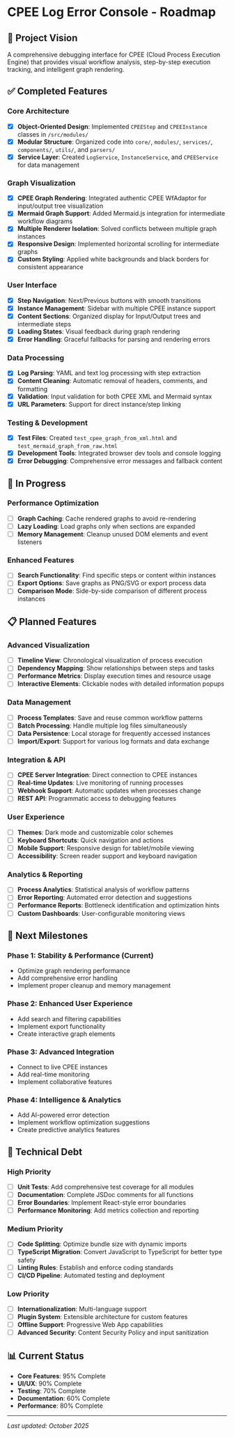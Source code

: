 # CPEE Log Error Console - Roadmap

## 🎯 Project Vision
A comprehensive debugging interface for CPEE (Cloud Process Execution Engine) that provides visual workflow analysis, step-by-step execution tracking, and intelligent graph rendering.

## ✅ Completed Features

### Core Architecture
- [x] **Object-Oriented Design**: Implemented `CPEEStep` and `CPEEInstance` classes in `/src/modules/`
- [x] **Modular Structure**: Organized code into `core/`, `modules/`, `services/`, `components/`, `utils/`, and `parsers/`
- [x] **Service Layer**: Created `LogService`, `InstanceService`, and `CPEEService` for data management

### Graph Visualization
- [x] **CPEE Graph Rendering**: Integrated authentic CPEE WfAdaptor for input/output tree visualization
- [x] **Mermaid Graph Support**: Added Mermaid.js integration for intermediate workflow diagrams
- [x] **Multiple Renderer Isolation**: Solved conflicts between multiple graph instances
- [x] **Responsive Design**: Implemented horizontal scrolling for intermediate graphs
- [x] **Custom Styling**: Applied white backgrounds and black borders for consistent appearance

### User Interface
- [x] **Step Navigation**: Next/Previous buttons with smooth transitions
- [x] **Instance Management**: Sidebar with multiple CPEE instance support
- [x] **Content Sections**: Organized display for Input/Output trees and intermediate steps
- [x] **Loading States**: Visual feedback during graph rendering
- [x] **Error Handling**: Graceful fallbacks for parsing and rendering errors

### Data Processing
- [x] **Log Parsing**: YAML and text log processing with step extraction
- [x] **Content Cleaning**: Automatic removal of headers, comments, and formatting
- [x] **Validation**: Input validation for both CPEE XML and Mermaid syntax
- [x] **URL Parameters**: Support for direct instance/step linking

### Testing & Development
- [x] **Test Files**: Created `test_cpee_graph_from_xml.html` and `test_mermaid_graph_from_raw.html`
- [x] **Development Tools**: Integrated browser dev tools and console logging
- [x] **Error Debugging**: Comprehensive error messages and fallback content

## 🚧 In Progress

### Performance Optimization
- [ ] **Graph Caching**: Cache rendered graphs to avoid re-rendering
- [ ] **Lazy Loading**: Load graphs only when sections are expanded
- [ ] **Memory Management**: Cleanup unused DOM elements and event listeners

### Enhanced Features
- [ ] **Search Functionality**: Find specific steps or content within instances
- [ ] **Export Options**: Save graphs as PNG/SVG or export process data
- [ ] **Comparison Mode**: Side-by-side comparison of different process instances

## 📋 Planned Features

### Advanced Visualization
- [ ] **Timeline View**: Chronological visualization of process execution
- [ ] **Dependency Mapping**: Show relationships between steps and tasks
- [ ] **Performance Metrics**: Display execution times and resource usage
- [ ] **Interactive Elements**: Clickable nodes with detailed information popups

### Data Management
- [ ] **Process Templates**: Save and reuse common workflow patterns
- [ ] **Batch Processing**: Handle multiple log files simultaneously
- [ ] **Data Persistence**: Local storage for frequently accessed instances
- [ ] **Import/Export**: Support for various log formats and data exchange

### Integration & API
- [ ] **CPEE Server Integration**: Direct connection to CPEE instances
- [ ] **Real-time Updates**: Live monitoring of running processes
- [ ] **Webhook Support**: Automatic updates when processes change
- [ ] **REST API**: Programmatic access to debugging features

### User Experience
- [ ] **Themes**: Dark mode and customizable color schemes
- [ ] **Keyboard Shortcuts**: Quick navigation and actions
- [ ] **Mobile Support**: Responsive design for tablet/mobile viewing
- [ ] **Accessibility**: Screen reader support and keyboard navigation

### Analytics & Reporting
- [ ] **Process Analytics**: Statistical analysis of workflow patterns
- [ ] **Error Reporting**: Automated error detection and suggestions
- [ ] **Performance Reports**: Bottleneck identification and optimization hints
- [ ] **Custom Dashboards**: User-configurable monitoring views

## 🎯 Next Milestones

### Phase 1: Stability & Performance (Current)
- Optimize graph rendering performance
- Add comprehensive error handling
- Implement proper cleanup and memory management

### Phase 2: Enhanced User Experience
- Add search and filtering capabilities
- Implement export functionality
- Create interactive graph elements

### Phase 3: Advanced Integration
- Connect to live CPEE instances
- Add real-time monitoring
- Implement collaborative features

### Phase 4: Intelligence & Analytics
- Add AI-powered error detection
- Implement workflow optimization suggestions
- Create predictive analytics features

## 🔧 Technical Debt

### High Priority
- [ ] **Unit Tests**: Add comprehensive test coverage for all modules
- [ ] **Documentation**: Complete JSDoc comments for all functions
- [ ] **Error Boundaries**: Implement React-style error boundaries
- [ ] **Performance Monitoring**: Add metrics collection and reporting

### Medium Priority
- [ ] **Code Splitting**: Optimize bundle size with dynamic imports
- [ ] **TypeScript Migration**: Convert JavaScript to TypeScript for better type safety
- [ ] **Linting Rules**: Establish and enforce coding standards
- [ ] **CI/CD Pipeline**: Automated testing and deployment

### Low Priority
- [ ] **Internationalization**: Multi-language support
- [ ] **Plugin System**: Extensible architecture for custom features
- [ ] **Offline Support**: Progressive Web App capabilities
- [ ] **Advanced Security**: Content Security Policy and input sanitization

## 📊 Current Status
- **Core Features**: 95% Complete
- **UI/UX**: 90% Complete  
- **Testing**: 70% Complete
- **Documentation**: 60% Complete
- **Performance**: 80% Complete

---
*Last updated: October 2025*